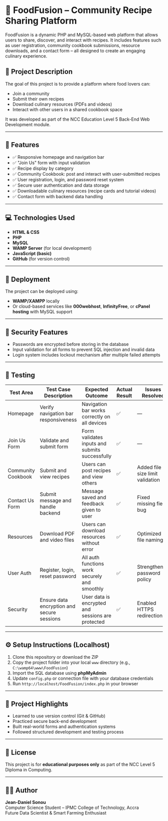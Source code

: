 # 🍲 FoodFusion – Community Recipe Sharing Platform

FoodFusion is a dynamic PHP and MySQL-based web platform that allows users to share, discover, and interact with recipes. It includes features such as user registration, community cookbook submissions, resource downloads, and a contact form – all designed to create an engaging culinary experience.

## 📌 Project Description

The goal of this project is to provide a platform where food lovers can:
- Join a community
- Submit their own recipes
- Download culinary resources (PDFs and videos)
- Interact with other users in a shared cookbook space

It was developed as part of the NCC Education Level 5 Back-End Web Development module.

---

## 🧱 Features

- ✅ Responsive homepage and navigation bar  
- ✅ "Join Us" form with input validation  
- ✅ Recipe display by category  
- ✅ Community Cookbook: post and interact with user-submitted recipes  
- ✅ User registration, login, and password reset system  
- ✅ Secure user authentication and data storage  
- ✅ Downloadable culinary resources (recipe cards and tutorial videos)  
- ✅ Contact form with backend data handling

---

## 💻 Technologies Used

- **HTML & CSS**  
- **PHP**  
- **MySQL**  
- **WAMP Server** (for local development)  
- **JavaScript (basic)**  
- **GitHub** (for version control)

---

## 🚀 Deployment

The project can be deployed using:
- **WAMP/XAMPP** locally
- Or cloud-based services like **000webhost**, **InfinityFree**, or **cPanel hosting** with MySQL support

---

## 🔐 Security Features

- Passwords are encrypted before storing in the database  
- Input validation for all forms to prevent SQL injection and invalid data  
- Login system includes lockout mechanism after multiple failed attempts

---

## 🧪 Testing

| Test Area            | Test Case Description                                         | Expected Outcome                                           | Actual Result | Issues Resolved                   |
|----------------------|---------------------------------------------------------------|------------------------------------------------------------|---------------|-----------------------------------|
| Homepage             | Verify navigation bar responsiveness                          | Navigation bar works correctly on all devices              | ✅             | —                                 |
| Join Us Form         | Validate and submit form                                      | Form validates inputs and submits successfully             | ✅             | —                                 |
| Community Cookbook   | Submit and view recipes                                       | Users can post recipes and view others                     | ✅             | Added file size limit validation  |
| Contact Us Form      | Submit message and handle backend                             | Message saved and feedback given to user                   | ✅             | Fixed missing field bug           |
| Resources            | Download PDF and video files                                  | Users can download resources without error                 | ✅             | Optimized file naming             |
| User Auth            | Register, login, reset password                               | All auth functions work securely and smoothly              | ✅             | Strengthened password policy      |
| Security             | Ensure data encryption and secure sessions                    | User data is encrypted and sessions are protected          | ✅             | Enabled HTTPS redirection         |

---

## ⚙️ Setup Instructions (Localhost)

1. Clone this repository or download the ZIP
2. Copy the project folder into your local `www` directory (e.g., `C:\wamp64\www\FoodFusion`)
3. Import the SQL database using **phpMyAdmin**
4. Update `config.php` or connection file with your database credentials
5. Run `http://localhost/FoodFusion/index.php` in your browser

---

## 📌 Project Highlights

- Learned to use version control (Git & GitHub)
- Practiced secure back-end development
- Built real-world forms and authentication systems
- Followed structured development and testing process

---

## 📄 License

This project is for **educational purposes only** as part of the NCC Level 5 Diploma in Computing.

---

## 🙋‍♂️ Author

**Jean-Daniel Sonou**  
Computer Science Student – IPMC College of Technology, Accra  
Future Data Scientist & Smart Farming Enthusiast  
